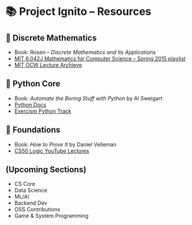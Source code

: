 # 📚 Project Ignito – Resources

## 🧮 Discrete Mathematics
- Book: Rosen – *Discrete Mathematics and Its Applications*
- [MIT 6.042J Mathematics for Computer Science – Spring 2015 playlist](https://ocw.mit.edu/courses/6-042j-mathematics-for-computer-science-spring-2015/)
- [MIT OCW Lecture Archieve](https://archive.org/details/MIT6.042JS15?utm_source=chatgpt.com) 
## 🐍 Python Core
- Book: *Automate the Boring Stuff with Python* by Al Sweigart
- [Python Docs](https://docs.python.org/3/tutorial/)
- [Exercism Python Track](https://exercism.org/tracks/python)

## 🧠 Foundations
- Book: *How to Prove It* by Daniel Velleman
- [CS50 Logic YouTube Lectures](https://www.youtube.com/playlist?list=PLhQjrBD2T383Vx9-4vJYFsJbvZ_D17Qzh)

## (Upcoming Sections)
- CS Core
- Data Science
- ML/AI
- Backend Dev
- OSS Contributions
- Game & System Programming